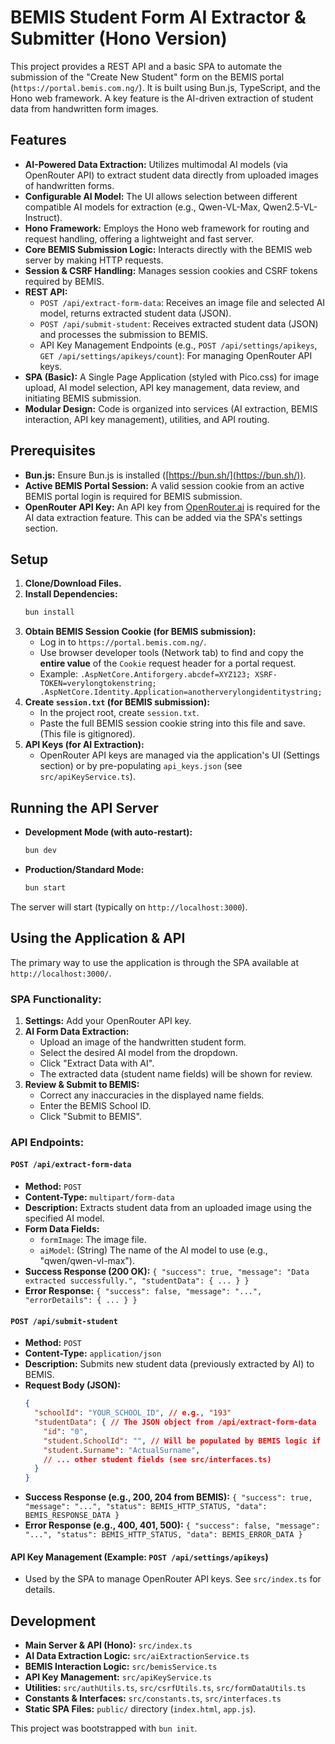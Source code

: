 # BEMIS Student Form AI Extractor & Submitter (Hono Version)

This project provides a REST API and a basic SPA to automate the submission of the "Create New Student" form on the BEMIS portal (`https://portal.bemis.com.ng/`). It is built using Bun.js, TypeScript, and the Hono web framework. A key feature is the AI-driven extraction of student data from handwritten form images.

## Features

*   **AI-Powered Data Extraction:** Utilizes multimodal AI models (via OpenRouter API) to extract student data directly from uploaded images of handwritten forms.
*   **Configurable AI Model:** The UI allows selection between different compatible AI models for extraction (e.g., Qwen-VL-Max, Qwen2.5-VL-Instruct).
*   **Hono Framework:** Employs the Hono web framework for routing and request handling, offering a lightweight and fast server.
*   **Core BEMIS Submission Logic:** Interacts directly with the BEMIS web server by making HTTP requests.
*   **Session & CSRF Handling:** Manages session cookies and CSRF tokens required by BEMIS.
*   **REST API:**
    *   `POST /api/extract-form-data`: Receives an image file and selected AI model, returns extracted student data (JSON).
    *   `POST /api/submit-student`: Receives extracted student data (JSON) and processes the submission to BEMIS.
    *   API Key Management Endpoints (e.g., `POST /api/settings/apikeys`, `GET /api/settings/apikeys/count`): For managing OpenRouter API keys.
*   **SPA (Basic):** A Single Page Application (styled with Pico.css) for image upload, AI model selection, API key management, data review, and initiating BEMIS submission.
*   **Modular Design:** Code is organized into services (AI extraction, BEMIS interaction, API key management), utilities, and API routing.

## Prerequisites

*   **Bun.js:** Ensure Bun.js is installed ([https://bun.sh/](https://bun.sh/)).
*   **Active BEMIS Portal Session:** A valid session cookie from an active BEMIS portal login is required for BEMIS submission.
*   **OpenRouter API Key:** An API key from [OpenRouter.ai](https://openrouter.ai/) is required for the AI data extraction feature. This can be added via the SPA's settings section.

## Setup

1.  **Clone/Download Files.**
2.  **Install Dependencies:**
    ```bash
    bun install
    ```
3.  **Obtain BEMIS Session Cookie (for BEMIS submission):**
    *   Log in to `https://portal.bemis.com.ng/`.
    *   Use browser developer tools (Network tab) to find and copy the **entire value** of the `Cookie` request header for a portal request.
    *   Example: `.AspNetCore.Antiforgery.abcdef=XYZ123; XSRF-TOKEN=verylongtokenstring; .AspNetCore.Identity.Application=anotherverylongidentitystring;`
4.  **Create `session.txt` (for BEMIS submission):**
    *   In the project root, create `session.txt`.
    *   Paste the full BEMIS session cookie string into this file and save. (This file is gitignored).
5.  **API Keys (for AI Extraction):**
    *   OpenRouter API keys are managed via the application's UI (Settings section) or by pre-populating `api_keys.json` (see `src/apiKeyService.ts`).

## Running the API Server

*   **Development Mode (with auto-restart):**
    ```bash
    bun dev
    ```
*   **Production/Standard Mode:**
    ```bash
    bun start
    ```
The server will start (typically on `http://localhost:3000`).

## Using the Application & API

The primary way to use the application is through the SPA available at `http://localhost:3000/`.

### SPA Functionality:
1.  **Settings:** Add your OpenRouter API key.
2.  **AI Form Data Extraction:**
    *   Upload an image of the handwritten student form.
    *   Select the desired AI model from the dropdown.
    *   Click "Extract Data with AI".
    *   The extracted data (student name fields) will be shown for review.
3.  **Review & Submit to BEMIS:**
    *   Correct any inaccuracies in the displayed name fields.
    *   Enter the BEMIS School ID.
    *   Click "Submit to BEMIS".

### API Endpoints:

#### `POST /api/extract-form-data`
*   **Method:** `POST`
*   **Content-Type:** `multipart/form-data`
*   **Description:** Extracts student data from an uploaded image using the specified AI model.
*   **Form Data Fields:**
    *   `formImage`: The image file.
    *   `aiModel`: (String) The name of the AI model to use (e.g., "qwen/qwen-vl-max").
*   **Success Response (200 OK):** `{ "success": true, "message": "Data extracted successfully.", "studentData": { ... } }`
*   **Error Response:** `{ "success": false, "message": "...", "errorDetails": { ... } }`

#### `POST /api/submit-student`
*   **Method:** `POST`
*   **Content-Type:** `application/json`
*   **Description:** Submits new student data (previously extracted by AI) to BEMIS.
*   **Request Body (JSON):**
    ```json
    {
      "schoolId": "YOUR_SCHOOL_ID", // e.g., "193"
      "studentData": { // The JSON object from /api/extract-form-data
        "id": "0",
        "student.SchoolId": "", // Will be populated by BEMIS logic if schoolId is provided
        "student.Surname": "ActualSurname",
        // ... other student fields (see src/interfaces.ts)
      }
    }
    ```
*   **Success Response (e.g., 200, 204 from BEMIS):** `{ "success": true, "message": "...", "status": BEMIS_HTTP_STATUS, "data": BEMIS_RESPONSE_DATA }`
*   **Error Response (e.g., 400, 401, 500):** `{ "success": false, "message": "...", "status": BEMIS_HTTP_STATUS, "data": BEMIS_ERROR_DATA }`

#### API Key Management (Example: `POST /api/settings/apikeys`)
*   Used by the SPA to manage OpenRouter API keys. See `src/index.ts` for details.

## Development

*   **Main Server & API (Hono):** `src/index.ts`
*   **AI Data Extraction Logic:** `src/aiExtractionService.ts`
*   **BEMIS Interaction Logic:** `src/bemisService.ts`
*   **API Key Management:** `src/apiKeyService.ts`
*   **Utilities:** `src/authUtils.ts`, `src/csrfUtils.ts`, `src/formDataUtils.ts`
*   **Constants & Interfaces:** `src/constants.ts`, `src/interfaces.ts`
*   **Static SPA Files:** `public/` directory (`index.html`, `app.js`).

This project was bootstrapped with `bun init`.
